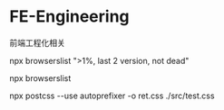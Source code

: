 # FE-Engineering
前端工程化相关

 npx browserslist ">1%, last 2 version, not dead"

 npx browserslist 

 npx postcss --use autoprefixer  -o ret.css ./src/test.css